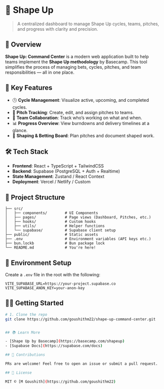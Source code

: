 # 🚀 Shape Up

> A centralized dashboard to manage Shape Up cycles, teams, pitches, and progress with clarity and precision.

## 📌 Overview

**Shape Up: Command Center** is a modern web application built to help teams implement the **Shape Up methodology** by Basecamp. This tool simplifies the process of managing bets, cycles, pitches, and team responsibilities — all in one place.

## 🎯 Key Features

- 🕒 **Cycle Management**: Visualize active, upcoming, and completed cycles.
- 🧠 **Pitch Tracking**: Create, edit, and assign pitches to teams.
- 👥 **Team Collaboration**: Track who’s working on what and when.
- 📊 **Progress Overview**: View burndowns and delivery timelines at a glance.
- 📝 **Shaping & Betting Board**: Plan pitches and document shaped work.

## 🛠️ Tech Stack

- **Frontend**: React + TypeScript + TailwindCSS
- **Backend**: Supabase (PostgreSQL + Auth + Realtime)
- **State Management**: Zustand / React Context
- **Deployment**: Vercel / Netlify / Custom

## 🚧 Project Structure

```
├── src/
│   ├── components/        # UI Components
│   ├── pages/             # Page views (Dashboard, Pitches, etc.)
│   ├── hooks/             # Custom hooks
│   ├── utils/             # Helper functions
│   └── supabase/          # Supabase client setup
├── public/                # Static assets
├── .env                   # Environment variables (API keys etc.)
├── bun.lockb              # Bun package lock
└── README.md              # You're here!
```

## 🔐 Environment Setup

Create a `.env` file in the root with the following:

```
VITE_SUPABASE_URL=https://your-project.supabase.co
VITE_SUPABASE_ANON_KEY=your-anon-key
```

## 🧑‍💻 Getting Started

```bash
# 1. Clone the repo
git clone https://github.com/goushithm22/shape-up-command-center.git


## 📚 Learn More

- [Shape Up by Basecamp](https://basecamp.com/shapeup)
- [Supabase Docs](https://supabase.com/docs)

## 🤝 Contributions

PRs are welcome! Feel free to open an issue or submit a pull request.

## 📄 License

MIT © [M Goushith](https://github.com/goushithm22)
